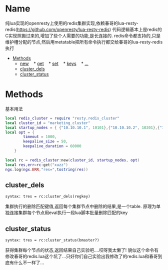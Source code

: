 Name
=======

纯lua实现的openresty上使用的redis集群实现,依赖春哥的lua-resty-redis(https://github.com/openresty/lua-resty-redis)
代码逻辑基本上是redis的C实现照搬过来的,增加了些个人需要的功能,是长连接的.
redis命令都支持的,只是维护槽分配的节点,然后用metatable把所有命令执行都交给春哥的lua-resty-redis执行


* [Methods](#methods)
    * [new](#cluster_dels)
    * [get](#cluster_dels)
    * [set](#cluster_dels)
    * [keys](#cluster_dels)
    * [...](#cluster_dels)
    * [cluster_dels](#cluster_dels)
    * [cluster_status](#cluster_status)
    
Methods
=======


基本用法
```lua
local redis_cluster = require "resty.redis_cluster"
local cluster_id = "marketing_cluster"
local startup_nodes = { {"10.10.10.1", 10101},{"10.10.10.2", 10201},{"10.10.10.3", 10301}}
local opt = { 
	    timeout = 1000,
	    keepalive_size = 50,
	    keepalive_duration = 60000
	}
  
local rc = redis_cluster:new(cluster_id, startup_nodes, opt)
local res,err=rc:get("xuzz")
ngx.log(ngx.ERR,"res=",tostring(res))
```

cluster_dels
-------
`syntax: tres = rc:cluster_dels(regkey)`

集群执行的删除匹配键值,返回每个集群节点中删除的结果,是一个table.
原理为单独连接集群每个节点用eval执行一段lua脚本批量删除匹配的key


cluster_status
-------
`syntax: tres = rc:cluster_status(bmaster?)`

获得集群每个节点的状态,返回结果自己实验吧....哎呀我太懒了!
貌似这个命令有修改春哥的redis.lua这个坑了...只好你们自己实验出我修改了的redis.lua和春哥到底有什么不一样了...
